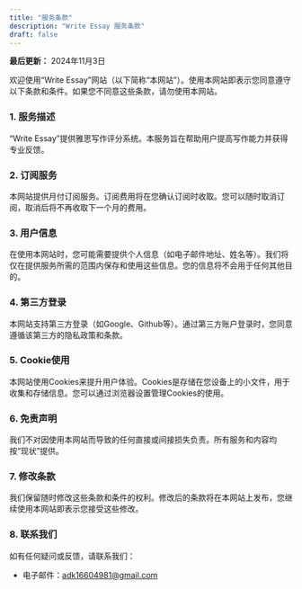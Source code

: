 ```yaml
---
title: "服务条款"
description: "Write Essay 服务条款"
draft: false
---
```


**最后更新：** 2024年11月3日

欢迎使用“Write Essay”网站（以下简称“本网站”）。使用本网站即表示您同意遵守以下条款和条件。如果您不同意这些条款，请勿使用本网站。

### 1. 服务描述
“Write Essay”提供雅思写作评分系统。本服务旨在帮助用户提高写作能力并获得专业反馈。

### 2. 订阅服务
本网站提供月付订阅服务。订阅费用将在您确认订阅时收取。您可以随时取消订阅，取消后将不再收取下一个月的费用。

### 3. 用户信息
在使用本网站时，您可能需要提供个人信息（如电子邮件地址、姓名等）。我们将仅在提供服务所需的范围内保存和使用这些信息。您的信息将不会用于任何其他目的。

### 4. 第三方登录
本网站支持第三方登录（如Google、Github等）。通过第三方账户登录时，您同意遵循该第三方的隐私政策和条款。

### 5. Cookie使用
本网站使用Cookies来提升用户体验。Cookies是存储在您设备上的小文件，用于收集和存储信息。您可以通过浏览器设置管理Cookies的使用。

### 6. 免责声明
我们不对因使用本网站而导致的任何直接或间接损失负责。所有服务和内容均按“现状”提供。

### 7. 修改条款
我们保留随时修改这些条款和条件的权利。修改后的条款将在本网站上发布，您继续使用本网站即表示您接受这些修改。

### 8. 联系我们
如有任何疑问或反馈，请联系我们：
- 电子邮件：adk16604981@gmail.com
